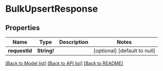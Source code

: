 # BulkUpsertResponse

## Properties
Name | Type | Description | Notes
------------ | ------------- | ------------- | -------------
**requestId** | **String!** |  | [optional] [default to null]

[[Back to Model list]](../README.md#documentation-for-models) [[Back to API list]](../README.md#documentation-for-api-endpoints) [[Back to README]](../README.md)


